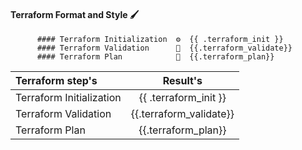 #### Terraform Format and Style 🖌
          #### Terraform Initialization  ⚙️  {{ .terraform_init }}
          #### Terraform Validation      🤖  {{.terraform_validate}}
          #### Terraform Plan            📖  {{.terraform_plan}}

| Terraform step's         | Result's | 
|:-------------------------|:--------:|
| Terraform Initialization |  {{ .terraform_init }}  |
| Terraform Validation     |   {{.terraform_validate}}  |
| Terraform Plan         |   {{.terraform_plan}}  |
